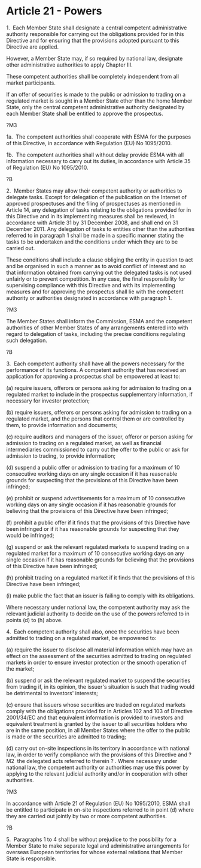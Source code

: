 # Article 21 - Powers


1.  Each Member State shall designate a central competent administrative authority responsible for carrying out the obligations provided for in this Directive and for ensuring that the provisions adopted pursuant to this Directive are applied.

However, a Member State may, if so required by national law, designate other administrative authorities to apply Chapter III.

These competent authorities shall be completely independent from all market participants.

If an offer of securities is made to the public or admission to trading on a regulated market is sought in a Member State other than the home Member State, only the central competent administrative authority designated by each Member State shall be entitled to approve the prospectus.

?M3

1a.  The competent authorities shall cooperate with ESMA for the purposes of this Directive, in accordance with Regulation (EU) No 1095/2010.

1b.  The competent authorities shall without delay provide ESMA with all information necessary to carry out its duties, in accordance with Article 35 of Regulation (EU) No 1095/2010.

?B

2.  Member States may allow their competent authority or authorities to delegate tasks. Except for delegation of the publication on the Internet of approved prospectuses and the filing of prospectuses as mentioned in Article 14, any delegation of tasks relating to the obligations provided for in this Directive and in its implementing measures shall be reviewed, in accordance with Article 31 by 31 December 2008, and shall end on 31 December 2011. Any delegation of tasks to entities other than the authorities referred to in paragraph 1 shall be made in a specific manner stating the tasks to be undertaken and the conditions under which they are to be carried out.

These conditions shall include a clause obliging the entity in question to act and be organised in such a manner as to avoid conflict of interest and so that information obtained from carrying out the delegated tasks is not used unfairly or to prevent competition. In any case, the final responsibility for supervising compliance with this Directive and with its implementing measures and for approving the prospectus shall lie with the competent authority or authorities designated in accordance with paragraph 1.

?M3

The Member States shall inform the Commission, ESMA and the competent authorities of other Member States of any arrangements entered into with regard to delegation of tasks, including the precise conditions regulating such delegation.

?B

3.  Each competent authority shall have all the powers necessary for the performance of its functions. A competent authority that has received an application for approving a prospectus shall be empowered at least to:

(a) require issuers, offerors or persons asking for admission to trading on a regulated market to include in the prospectus supplementary information, if necessary for investor protection;

(b) require issuers, offerors or persons asking for admission to trading on a regulated market, and the persons that control them or are controlled by them, to provide information and documents;

(c) require auditors and managers of the issuer, offeror or person asking for admission to trading on a regulated market, as well as financial intermediaries commissioned to carry out the offer to the public or ask for admission to trading, to provide information;

(d) suspend a public offer or admission to trading for a maximum of 10 consecutive working days on any single occasion if it has reasonable grounds for suspecting that the provisions of this Directive have been infringed;

(e) prohibit or suspend advertisements for a maximum of 10 consecutive working days on any single occasion if it has reasonable grounds for believing that the provisions of this Directive have been infringed;

(f) prohibit a public offer if it finds that the provisions of this Directive have been infringed or if it has reasonable grounds for suspecting that they would be infringed;

(g) suspend or ask the relevant regulated markets to suspend trading on a regulated market for a maximum of 10 consecutive working days on any single occasion if it has reasonable grounds for believing that the provisions of this Directive have been infringed;

(h) prohibit trading on a regulated market if it finds that the provisions of this Directive have been infringed;

(i) make public the fact that an issuer is failing to comply with its obligations.

Where necessary under national law, the competent authority may ask the relevant judicial authority to decide on the use of the powers referred to in points (d) to (h) above.

4.  Each competent authority shall also, once the securities have been admitted to trading on a regulated market, be empowered to:

(a) require the issuer to disclose all material information which may have an effect on the assessment of the securities admitted to trading on regulated markets in order to ensure investor protection or the smooth operation of the market;

(b) suspend or ask the relevant regulated market to suspend the securities from trading if, in its opinion, the issuer's situation is such that trading would be detrimental to investors' interests;

(c) ensure that issuers whose securities are traded on regulated markets comply with the obligations provided for in Articles 102 and 103 of Directive 2001/34/EC and that equivalent information is provided to investors and equivalent treatment is granted by the issuer to all securities holders who are in the same position, in all Member States where the offer to the public is made or the securities are admitted to trading;

(d) carry out on-site inspections in its territory in accordance with national law, in order to verify compliance with the provisions of this Directive and ?M2  the delegated acts referred to therein ? . Where necessary under national law, the competent authority or authorities may use this power by applying to the relevant judicial authority and/or in cooperation with other authorities.

?M3

In accordance with Article 21 of Regulation (EU) No 1095/2010, ESMA shall be entitled to participate in on-site inspections referred to in point (d) where they are carried out jointly by two or more competent authorities.

?B

5.  Paragraphs 1 to 4 shall be without prejudice to the possibility for a Member State to make separate legal and administrative arrangements for overseas European territories for whose external relations that Member State is responsible.

